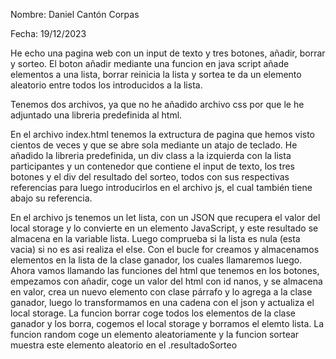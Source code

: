 Nombre: Daniel Cantón Corpas

Fecha: 19/12/2023

He echo una pagina web con un input de texto y tres botones, añadir, borrar y sorteo.
El boton añadir mediante una funcion en java script añade elementos a una lista, borrar reinicia la lista
y sortea te da un elemento aleatorio entre todos los introducidos a la lista.

Tenemos dos archivos, ya que no he añadido archivo css por que le he adjuntado una libreria predefinida al html.

En el archivo index.html tenemos la extructura de pagina que hemos visto cientos de veces y que se abre sola mediante un atajo de teclado.
He añadido la libreria predefinida, un div class a la izquierda con la lista participantes y un contenedor que contiene el input de texto, los tres botones y el div del resultado del sorteo, todos con sus respectivas referencias para luego introducirlos en el archivo js, el cual también tiene abajo su referencia.

En el archivo js tenemos un let lista, con un JSON que recupera el valor del local storage y lo convierte en un elemento JavaScript, y este resultado se almacena en la variable lista. Luego comprueba si la lista es nula (esta vacia) si no es asi realiza el else. Con el bucle for creamos y almacenamos elementos en la lista de la clase ganador, los cuales llamaremos luego.
Ahora vamos llamando las funciones del html que tenemos en los botones, empezamos con añadir, coge un valor del html con id nanos, y se almacena en valor, crea un nuevo elemento con clase párrafo y lo agrega a la clase ganador, luego lo transformamos en una cadena con el json y actualiza el local storage.
La funcion borrar coge todos los elementos de la clase ganador y los borra, cogemos el local storage y borramos el elemto lista.
La funcion random coge un elemento aleatoriamente y la funcion sortear muestra este elemento aleatorio en el .resultadoSorteo